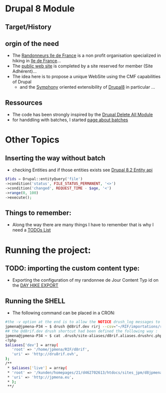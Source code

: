 # Drupal 8 Module
## Target/History

## orgin of the need

* The [Randonneurs Ile de France](http://rifrando.fr/) is a non profit organisation specialized in hiking in [Ile de France](https://en.wikipedia.org/wiki/%C3%8Ele-de-France)...
* The [public web site](http://rifrando.fr/) is completed by a site reserved for member (Site Adhérent)...
* The idea here is to propose a unique WebSite using the CMF capabilities of Drupal
  * and the [Symphony](https://symfony.com/) oriented extensibility of [Drupal8](https://www.drupal.org/8) in particular ...

## Ressources

* The code has been strongly inspired by the [Drupal Delete All Module](https://www.drupal.org/project/delete_all)
* for handdling with batches, I started [page about batches](docs/BATCH.md)

# Other Topics

## Inserting the way without batch
* checking Entities and if those entities exists see [Drupal 8.2 Entity api](https://api.drupal.org/api/drupal/core%21lib%21Drupal%21Core%21Entity%21entity.api.php/group/entity_api/8.2.x)

``` php
$fids = Drupal::entityQuery('file')
->condition('status', FILE_STATUS_PERMANENT, '<>')
->condition('changed', REQUEST_TIME - $age, '<')
->range(0, 100)
->execute();
```

## Things to remember:
* Along the way there are many things I have to remember that is why I need a [TODOs List](docs/TODO.md)

# Running the project:
## TODO: importing the custom content type:
* Exporting the configuration of my randonnee de Jour Content Typ id on the [DAY HIKE EXPORT](docs/EXPORTS.md)
## Running the SHELL
* The following command can be placed in a CRON:
``` bash
#the -v option at the end is to allow the NOTICE drush_log messages to be printed out
jpmena@jpmena-P34 ~ $ drush @d8rif.dev rirj --csv="~/RIF/importations/randonnees.csv" -v >d.log 2>&1
## the @d8rif.dev drush shortcut had been defined the following way :
jpmena@jpmena-P34 ~ $ cat .drush/site-aliases/d8rif.aliases.drushrc.php
<?php
$aliases['dev'] = array(
   'root' => '/home/jpmena/RIF/d8rif',
   'uri' => 'http://dru8rif.ovh',
);
/**
 * $aliases['live'] = array(
 * 'root' => '/kunden/homepages/21/d462702613/htdocs/sites_jpm/d8jpmena',
 * 'uri' => 'http://jpmena.eu',
 * );
 **/
```
